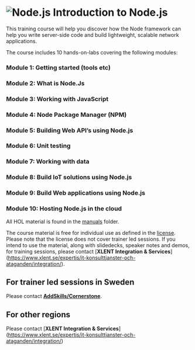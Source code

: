 <h1><img src="https://microservicebus.blob.core.windows.net/sample/nodejs-256.png" alt="Node.js"/>&nbsp;Introduction to Node.js</h1>

This training course will help you discover how the Node framework can help you write server-side code and build lightweight, scalable network applications.

The course includes 10 hands-on-labs covering the following modules:

### Module 1: Getting started (tools etc)
### Module 2: What is Node.Js
### Module 3: Working with JavaScript
### Module 4: Node Package Manager (NPM)
### Module 5: Building Web API’s using Node.js
### Module 6: Unit testing
### Module 7: Working with data
### Module 8: Build IoT solutions using Node.js
### Module 9: Build Web applications using Node.js
### Module 10: Hosting Node.js in the cloud

All HOL material is found in the [manuals](manuals) folder.

The course material is free for individual use as defined in the [license](License). Please note that the license does not cover trainer led sessions. If you intend to use the material, along with slidedecks, speaker notes and demos, for training sessions, please contact [**XLENT Integration & Services**] (https://www.xlent.se/expertis/it-konsulttjanster-och-ataganden/integration/).

## For trainer led sessions in Sweden 
Please contact [**AddSkills/Cornerstone**](http://www.cornerstone.se/). 

## For other regions 
Please contact [**XLENT Integration & Services**] (https://www.xlent.se/expertis/it-konsulttjanster-och-ataganden/integration/)


